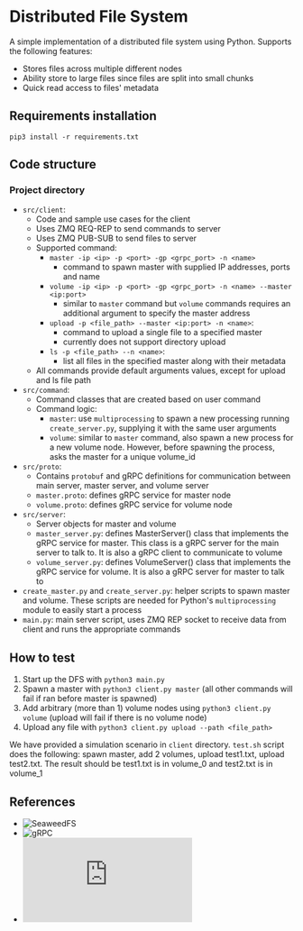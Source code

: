 # Distributed File System
A simple implementation of a distributed file system using Python. Supports the following features:
- Stores files across multiple different nodes
- Ability store to large files since files are split into small chunks
- Quick read access to files' metadata

## Requirements installation
`pip3 install -r requirements.txt`

## Code structure
### Project directory
- `src/client`:
    - Code and sample use cases for the client
    - Uses ZMQ REQ-REP to send commands to server
    - Uses ZMQ PUB-SUB to send files to server
    - Supported command:
        - `master -ip <ip> -p <port> -gp <grpc_port> -n <name>`
            - command to spawn master with supplied IP addresses, ports and name
        - `volume -ip <ip> -p <port> -gp <grpc_port> -n <name> --master <ip:port>`
            - similar to `master` command but `volume` commands requires an additional argument to specify the master address
        - `upload -p <file_path> --master <ip:port> -n <name>`:
            - command to upload a single file to a specified master
            - currently does not support directory upload
        - `ls -p <file_path> --n <name>`:
            - list all files in the specified master along with their metadata
    - All commands provide default arguments values, except for upload and ls file path
- `src/command`:
    - Command classes that are created based on user command
    - Command logic:
        - `master`: use `multiprocessing` to spawn a new processing running `create_server.py`, supplying it with the same user arguments
        - `volume`: similar to `master` command, also spawn a new process for a new volume node. However, before spawning the process, asks the master for a unique volume_id
- `src/proto`:
    - Contains `protobuf` and gRPC definitions for communication between main server, master server, and volume server
    - `master.proto`: defines gRPC service for master node
    - `volume.proto`: defines gRPC service for volume node
- `src/server`:
    - Server objects for master and volume
    - `master_server.py`: defines MasterServer() class that implements the gRPC service for master. This class is a gRPC server for the main server to talk to. It is also a gRPC client to communicate to volume
    - `volume_server.py`: defines VolumeServer() class that implements the gRPC service for volume. It is also a gRPC server for master to talk to
- `create_master.py` and `create_server.py`: helper scripts to spawn master and volume. These scripts are needed for Python's `multiprocessing` module to easily start a process
- `main.py`: main server script, uses ZMQ REP socket to receive data from client and runs the appropriate commands

## How to test
1. Start up the DFS with `python3 main.py`
2. Spawn a master with `python3 client.py master` (all other commands will fail if ran before master is spawned)
3. Add arbitrary (more than 1) volume nodes using `python3 client.py volume` (upload will fail if there is no volume node)
4. Upload any file with `python3 client.py upload --path <file_path>`

We have provided a simulation scenario in `client` directory. `test.sh` script does the following: spawn master, add 2 volumes, upload test1.txt, upload test2.txt. The result should be test1.txt is in volume_0 and test2.txt is in volume_1

## References
- ![SeaweedFS](https://github.com/chrislusf/seaweedfs/tree/master/)
- ![gRPC](https://grpc.io/)
- ![ZMQ](https://pyzmq.readthedocs.io/en/latest/api/zmq.html)